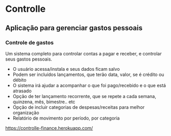# Controlle
## **Aplicação para gerenciar gastos pessoais**

### Controle de gastos
Um sistema completo para controlar contas a pagar e receber, e controlar seus gastos pessoais.

- O usuário acessa/instala e seus dados ficam salvo
- Podem ser incluídos lançamentos, que terão data, valor, se é crédito ou débito
- O sistema irá ajudar a acompanhar o que foi pago/recebido e o que está atrasado
- Opção de ter lançamento recorrente, que se repete a cada semana, quinzena, mês, bimestre.. etc
- Opção de incluir categorias de despesas/receitas para melhor organização
- Relatório de movimento por período, por categoria

https://controlle-finance.herokuapp.com/
